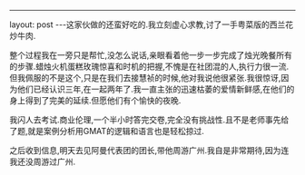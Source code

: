 ---
layout: post
---这家伙做的还蛮好吃的.我立刻虚心求教,讨了一手粤菜版的西兰花炒牛肉.

整个过程我在一旁只是帮忙,没怎么说话,亲眼看着他一步一步完成了烛光晚餐所有的步骤.蜡烛火机蛋糕玫瑰惊喜和时机的把握,不愧是在社团混的人,执行力很一流.但我佩服的不是这个,只是在我们去接慧祯的时候,他对我说他很紧张.我很惊讶,因为他们已经认识三年,在一起两年了.我一直主张的迅速枯萎的爱情新鲜感,在他们的身上得到了完美的延续.但愿他们有个愉快的夜晚.

我闪人去考试.商业伦理,一个半小时答完交卷,完全没有挑战性.且不是老师事先给了题,就是案例分析用GMAT的逻辑和语言也是轻松掠过.

之后收到信息,明天去见阿曼代表团的团长,带他周游广州.我自是非常期待,因为连我还没周游过广州.